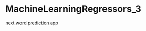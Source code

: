 # MachineLearningRegressors_3

[next word prediction app](https://machinelearningregreapprs2-dbzjpg4pgu35jgcxesynhn.streamlit.app/)

